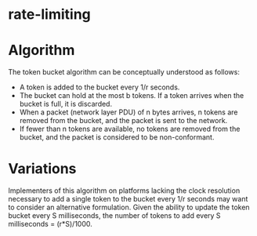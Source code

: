 # rate-limiting

# Algorithm

The token bucket algorithm can be conceptually understood as follows:

* A token is added to the bucket every 1/r seconds.
* The bucket can hold at the most b tokens. If a token arrives when the bucket is full, it is discarded.
* When a packet (network layer PDU) of n bytes arrives, n tokens are removed from the bucket, and the packet is sent to the network.
* If fewer than n tokens are available, no tokens are removed from the bucket, and the packet is considered to be non-conformant.

# Variations

Implementers of this algorithm on platforms lacking the clock resolution necessary to add a single token to the bucket every 1/r seconds may want to consider an alternative formulation. Given the ability to update the token bucket every S milliseconds, the number of tokens to add every S milliseconds = (r*S)/1000.
